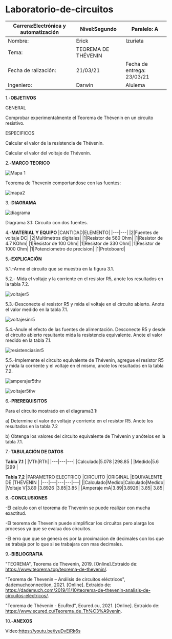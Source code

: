 # Laboratorio-de-circuitos
|Carrera:Electrónica y automatización|Nivel:Segundo|Paralelo: A|
|---|---|---|
|Nombre:|Erick| Izurieta|
|Tema:|TEOREMA DE THÉVENIN ||
|Fecha de ralización:| 21/03/21|Fecha de entrega: 23/03/21|
|Ingeniero:| Darwin|Alulema |

1.-**OBJETIVOS**

GENERAL

Comprobar experimentalmente el Teorema de Thévenin en un circuito resistivo.

ESPECIFICOS

Calcular el valor de la resistencia de Thévenin.

Calcular el valor del voltaje de Thévenin.

2.-**MARCO TEORICO**

![Mapa 1](https://user-images.githubusercontent.com/75336529/112071591-174baa00-8b3e-11eb-9221-a7ad0b31bbbc.png)

Teorema de Thevenin comportandose con las fuentes:

![mapa2](https://user-images.githubusercontent.com/75336529/112071779-83c6a900-8b3e-11eb-980b-d79e34131f8b.png)


3.-**DIAGRAMA**

![diagrama](https://user-images.githubusercontent.com/75336529/112071984-e455e600-8b3e-11eb-8604-9d53af2dbf7c.png)

Diagrama 3.1: Circuito con dos fuentes.

4.-**MATERIAL Y EQUIPO**
|CANTIDAD|ELEMENTO|
|---|---|
|2|Fuentes de voltaje DC|
|2|Multimetros digitales|
|1|Resistor de 560 Ohm|
|1|Resistor de 4.7 KOhm|
|1|Resistor de 100 Ohm|
|1|Resistor de 330 Ohm|
|1|Resistor de 1000 Ohm|
|1|Potenciometro de precision|
|1|Protoboard|

5.-**EXPLICACIÓN**

5.1.-Arme el circuito que se muestra en la figura 3.1.

5.2.- Mida el voltaje y la corriente en el resistor R5, anote los resultados en la tabla 7.2.

![voltajer5](https://user-images.githubusercontent.com/75336529/112072886-d5703300-8b40-11eb-8a66-a787e03bfa56.png)

5.3.-Desconecte el resistor R5 y mida el voltaje en el circuito abierto. Anote el valor medido en la tabla 7.1.

![voltajesinr5](https://user-images.githubusercontent.com/75336529/112072981-0d777600-8b41-11eb-917d-fb4b2b715777.png)

5.4.-Anule el efecto de las fuentes de alimentación. Desconecte R5 y desde el circuito abierto resultante mida la resistencia equivalente. Anote el valor medido en la tabla 7.1.

![resistenciasinr5](https://user-images.githubusercontent.com/75336529/112073163-81b21980-8b41-11eb-83d4-a37fa1acce74.png)

5.5.-Implemente el circuito equivalente de Thévenin, agregue el resistor R5 y mida la corriente y el voltaje en el mismo, anote los resultados en la tabla 7.2.

![amperajer5thv](https://user-images.githubusercontent.com/75336529/112073253-b45c1200-8b41-11eb-8b89-9920814238c2.png)

![voltajer5thv](https://user-images.githubusercontent.com/75336529/112073260-b8882f80-8b41-11eb-96df-38bf6c8a3de4.png)

6.-**PREREQUISITOS**

Para el circuito mostrado en el diagrama3.1:

a) Determine el valor de voltaje y corriente en el resistor R5. Anote los resultados en la tabla 7.2

b) Obtenga los valores del circuito equivalente de Thévenin y anótelos en la tabla 7.1.

7.-**TABULACIÓN DE DATOS**

**Tabla 7.1**
| |VTh|RTh|
|---|---|---|
|Calculado|5.078 |298.85 |
|Medido|5.6 |299 |

**Tabla 7.2**
|PARAMETRO ELECTRICO |CIRCUITO |ORIGINAL |EQUIVALENTE DE |THÉVENIN |
|---|---|---|---|---|
||Calculado|Medido|Calculado|Medido|
|Voltaje V|3.89 |3.8926 |3.85|3.85 |
|Amperaje mA|3.89|3.8926| 3.85| 3.85|

8.-**CONCLUSIONES**

-El calculo con el teorema de Thevenin se puede realizar con mucha exactitud.

-El teorema de Thevenin puede simplificar los circuitos pero alarga los procesos ya que se evalua dos circuitos.

-El erro que que se genera es por la proximacion de decimales con los que se trabaja por lo que si se trabajara con mas decimales.

9.-**BIBLIOGRAFIA**

"TEOREMA", Teorema de Thevenin, 2019. [Online].Extraido de: https://www.teorema.top/teorema-de-thevenin/.

"Teorema de Thevenin – Análisis de circuitos eléctricos", dademuchconnection, 2021. [Online]. Extraido de: https://dademuch.com/2019/11/10/teorema-de-thevenin-analisis-de-circuitos-electricos/. 

"Teorema de Thévenin - EcuRed", Ecured.cu, 2021. [Online]. Extraido de: https://www.ecured.cu/Teorema_de_Th%C3%A9venin. 

10.-**ANEXOS**

Video:https://youtu.be/iyuDvEiRk6s
